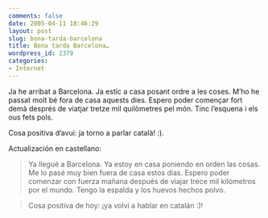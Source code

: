 ```yaml
---
comments: false
date: 2005-04-11 18:46:29
layout: post
slug: bona-tarda-barcelona
title: Bona tarda Barcelona…
wordpress_id: 2379
categories:
- Internet
---
```


Ja he arribat a Barcelona. Ja estic a casa posant ordre a les coses. M’ho he passat molt bé fora de casa aquests dies. Espero poder començar fort demà després de viatjar tretze mil quil&ograve;metres pel món. Tinc l’esquena i els ous fets pols.





Cosa positiva d’avui: ja torno a parlar català! :).





Actualización en castellano:





> Ya llegué a Barcelona. Ya estoy en casa poniendo en orden las cosas. Me lo pasé muy bien fuera de casa estos días. Espero poder comenzar con fuerza mañana después de viajar trece mil kilómetros por el mundo. Tengo la espalda y los huevos hechos polvo.
> 
> 


> 
> Cosa positiva de hoy: ¡ya volví a hablar en catalán :)!




 
